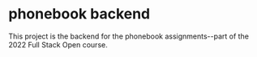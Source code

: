 # phonebook backend

This project is the backend for the phonebook assignments--part of the 2022 Full Stack Open course. 
